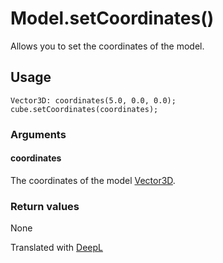 # Model.setCoordinates()

Allows you to set the coordinates of the model.

## Usage

```
Vector3D: coordinates(5.0, 0.0, 0.0);
cube.setCoordinates(coordinates);
```

### Arguments

#### coordinates

The coordinates of the model [Vector3D](/lib/math/vec3).

### Return values

None

Translated with [DeepL](https://www.deepl.com/translator)
